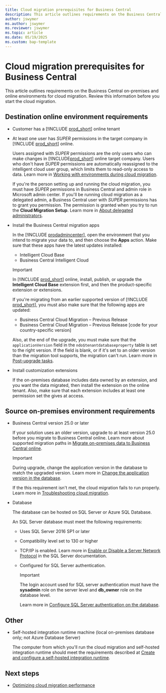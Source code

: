 ```yaml
---
title: Cloud migration prerequisites for Business Central
description: This article outlines requirements on the Business Central on-premises and online environments for cloud migration. Review this information before you start the cloud migration. 
author: jswymer 
ms.author: jswymer
ms.reviewer: jswymer
ms.topic: article
ms.date: 05/19/2025
ms.custom: bap-template
---
```

# Cloud migration prerequisites for Business Central

This article outlines requirements on the Business Central on-premises and online environments for cloud migration. Review this information before you start the cloud migration. 

## Destination online environment requirements

- Customer has a [!INCLUDE [prod_short](../includes/prod_short.md)] online tenant  

- At least one user has *SUPER* permissions in the target company in [!INCLUDE [prod_short](../includes/prod_short.md)] online.

  Users assigned with *SUPER* permissions are the only users who can make changes in [!INCLUDE[prod_short](../developer/includes/prod_short.md)] online target company. Users who don't have *SUPER* permissions are automatically reassigned to the intelligent cloud user group, which limits them to read-only access to data. Learn more in [Working with environments during cloud migration](migrate-business-central-on-premises.md#working-with-environments-during-cloud-migration). 

  If you're the person setting up and running the cloud migration, you must have *SUPER* permissions in Business Central and admin role in Microsoft admin center. If you'll be running cloud migration as a delegated admin, a Business Central user with *SUPER* permissions has to grant you permission. The permission is granted when you try to run the **Cloud Migration Setup**. Learn more in [About delegated administrators](migration-setup.md#about-delegated-administrators).

- Install the Business Central migration apps 

  In the [!INCLUDE [prodadmincenter](../developer/includes/prodadmincenter.md)], open the environment that you intend to migrate your data to, and then choose the **Apps** action. Make sure that these apps have the latest updates installed:

  - Intelligent Cloud Base  
  - Business Central Intelligent Cloud  

  > [!IMPORTANT]
  > In [!INCLUDE [prod_short](../developer/includes/prod_short.md)] online, install, publish, or upgrade the **Intelligent Cloud Base** extension first, and then the product-specific extension or extensions.

  If you're migrating from an earlier supported version of [!INCLUDE [prod_short](../includes/prod_short.md)], you must also make sure that the following apps are updated:

  - Business Central Cloud Migration – Previous Release  
  - Business Central Cloud Migration – Previous Release [code for your country-specific version]  <!-- what does this mean-->

  Also, at the end of the upgrade, you must make sure that the `applicationVersion` field in the `ndo$tenantdatabaseproperty` table is set to the right version. If the field is blank, or if it's set to an older version than the migration tool supports, the migration can't run. Learn more in [Post-upgrade tasks](../upgrade/upgrade-unmodified-application-v14-v21.md#post-upgrade-tasks).  

<!--
  If you're migrating from Dynamics GP, make sure that the following apps are installed and updated:

  * Dynamics GP Intelligent Cloud  
  * Dynamics GP History SmartLists  

  > [!IMPORTANT]
  > Migrating from Dynamics GP using the **Cloud Migration Setup** assisted setup guide is currently only supported for the following markets:  
  >
  > * United States
  > * Canada
  > * United Kingdom
  > * Australia

  If you want to migrate from another product, check the marketplace for an app to help.
-->

- Install customization extensions

  If the on-premises database includes data owned by an extension, and you want the data migrated, then install the extension on the online tenant. Also, make sure that each extension includes at least one permission set the gives at access.

## Source on-premises environment requirements

- Business Central version 25.0 or later

  If your solution uses an older version, upgrade to at least version 25.0 before you migrate to Business Central online. Learn more about supported migration paths in [Migrate on-premises data to Business Central online](migrate-data.md#supported-migration-paths).

  > [!IMPORTANT]
  > During upgrade, change the application version in the database to match the upgraded version. Learn more in [Change the application version in the database](../upgrade/upgrade-unmodified-application-to-v25.md#task-14-change-application-version).

  If the this requirement isn't met, the cloud migration fails to run properly. Learn more in [Troubleshooting cloud migration](migration-troubleshooting.md#product-version).
- Database

  The database can be hosted on SQL Server or Azure SQL Database.  

  An SQL Server database must meet the following requirements:
  - Uses SQL Server 2016 SP1 or later
  - Compatibility level set to 130 or higher
  - TCP/IP is enabled. Learn more in [Enable or Disable a Server Network Protocol](/sql/database-engine/configure-windows/enable-or-disable-a-server-network-protocol) in the SQL Server documentation. 
  - Configured for SQL Server authentication.

    > [!IMPORTANT]
    > The login account used for SQL server authentication must have the **sysadmin** role on the server level and **db_owner** role on the database level.

    Learn more in [Configure SQL Server authentication on the database](configure-sql-server-authentication.md#configure-sql-server-authentication-on-the-database-in-sql-server).
<!--

  Although it's required, we recommend deploying the database on Azure SQL Database, especially if the customer wants to migrate large amounts of data.

  > [!IMPORTANT]
  > Azure SQL Managed Instance isn't supported.  

<!-- * Statistics updated and indexes reorganized on all tables on the source database  
  
    This prerequisite will ensure that the migration runs as fast as possible. Learn more in the documentation for [sp_updatestats (Transact-SQL)](/sql/relational-databases/system-stored-procedures/sp-updatestats-transact-sql) and [Resolve index fragmentation by reorganizing or rebuilding indexes](/sql/relational-databases/indexes/reorganize-and-rebuild-indexes).-->

## Other

- Self-hosted integration runtime machine (local on-premises database only; not Azure Database Server)

   The computer from which you'll run the cloud migration and self-hosted integration runtime should meet the requirements described at [Create and configure a self-hosted integration runtime](/azure/data-factory/create-self-hosted-integration-runtime?tabs=data-factory#prerequisites).

## Next steps

- [Optimizing cloud migration performance](migration-optimize-replication.md)  
